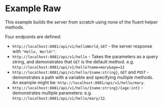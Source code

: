 # Example Raw

This example builds the server from scratch using none of the fluent helper
methods.

Four endpoints are defined:

* `http://localhost:8081/api/v1/helloWorld`, `GET` - the server response with `"Hello, World!"`.
* `http://localhost:8081/api/v1/hello` - Takes the parameters as a query string,
    and demonstrates that `GET` is the default method. e.g. `http://localhost:8081/api/v1/hello?name=mary&age=12`
* `http://localhost:8081/api/v1/hello/{name:string}`, `GET` and `POST` - demonstrates
    a path with a variable and specifying multiple methods. An example might be: 
    `http://localhost:8081/api/v1/hello/mary`.
* `http://localhost:8081/api/v1/hello/{name:string}/{age:int}` - demonstrates
    multiple parameters: e.g. `http://localhost:8081/api/v1/hello/mary/12`.
